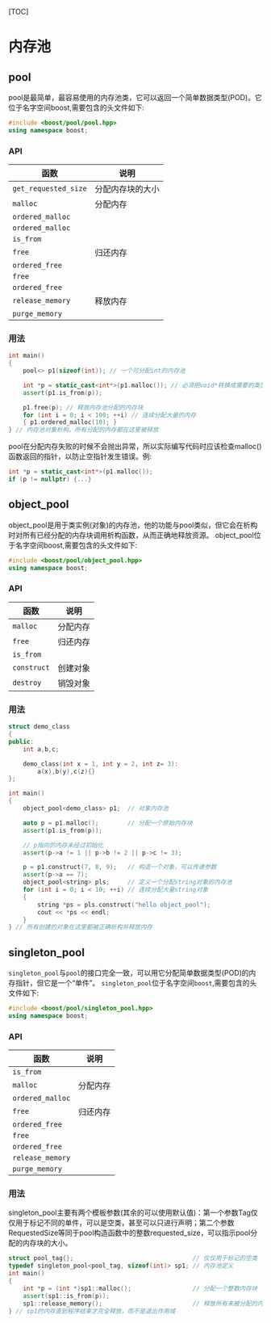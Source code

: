 [TOC]

# 内存池



## pool

pool是最简单，最容易使用的内存池类，它可以返回一个简单数据类型(POD)。它位于名字空间boost,需要包含的头文件如下:

```C++
#include <boost/pool/pool.hpp>
using namespace boost;
```

### API

| 函数                 | 说明             |
| -------------------- | ---------------- |
| `get_requested_size` | 分配内存块的大小 |
| `malloc`             | 分配内存         |
| `ordered_malloc`     |                  |
| `ordered_malloc`     |                  |
| `is_from`            |                  |
| `free`               | 归还内存         |
| `ordered_free`       |                  |
| `free`               |                  |
| `ordered_free`       |                  |
| `release_memory`     | 释放内存         |
| `purge_memory`       |                  |

### 用法

```c++
int main()
{
    pool<> p1(sizeof(int)); // 一个可分配int的内存池

    int *p = static_cast<int*>(p1.malloc()); // 必须把void*转换成需要的类型
    assert(p1.is_from(p));

    p1.free(p); // 释放内存池分配的内存块
    for (int i = 0; i < 100; ++i) // 连续分配大量的内存
    { p1.ordered_malloc(10); }
} // 内存池对象析构，所有分配的内存都在这里被释放
```

pool在分配内存失败的时候不会抛出异常，所以实际编写代码时应该检查malloc()函数返回的指针，以防止空指针发生错误。例:

```c++
int *p = static_cast<int*>(p1.malloc());
if (p != nullptr) {...}
```



## object_pool

object_pool是用于类实例(对象)的内存池，他的功能与pool类似，但它会在析构时对所有已经分配的内存块调用析构函数，从而正确地释放资源。
object_pool位于名字空间boost,需要包含的头文件如下:

```c++
#include <boost/pool/object_pool.hpp>
using namespace boost;
```

### API

| 函数        | 说明     |
| ----------- | -------- |
| `malloc`    | 分配内存 |
| `free`      | 归还内存 |
| `is_from`   |          |
| `construct` | 创建对象 |
| `destroy`   | 销毁对象 |

### 用法

```c++
struct demo_class
{
public:
    int a,b,c;

    demo_class(int x = 1, int y = 2, int z= 3):
        a(x),b(y),c(z){}
};

int main()
{
    object_pool<demo_class> p1;  // 对象内存池

    auto p = p1.malloc();        // 分配一个原始内存块
    assert(p1.is_from(p));

    // p指向的内存未经过初始化
    assert(p->a != 1 || p->b != 2 || p->c != 3);

    p = p1.construct(7, 8, 9);   // 构造一个对象，可以传递参数
    assert(p->a == 7);
    object_pool<string> pls;     // 定义一个分配string对象的内存池
    for (int i = 0; i < 10; ++i) // 连续分配大量string对象
    {
        string *ps = pls.construct("hello object_pool");
        cout << *ps << endl;
    }
} // 所有创建的对象在这里都被正确析构并释放内存
```



## singleton_pool

`singleton_pool`与`pool`的接口完全一致，可以用它分配简单数据类型(POD)的内存指针，但它是一个“单件”。
`singleton_pool`位于名字空间`boost`,需要包含的头文件如下:

```c++
#include <boost/pool/singleton_pool.hpp>
using namespace boost;
```

### API

| 函数             | 说明     |
| ---------------- | -------- |
| `is_from`        |          |
| `malloc`         | 分配内存 |
| `ordered_malloc` |          |
| `free`           | 归还内存 |
| `ordered_free`   |          |
| `free`           |          |
| `ordered_free`   |          |
| `release_memory` |          |
| `purge_memory`   |          |

### 用法

singleton_pool主要有两个模板参数(其余的可以使用默认值)：第一个参数Tag仅仅用于标记不同的单件，可以是空类，甚至可以只进行声明；第二个参数RequestedSize等同于pool构造函数中的整数requested_size，可以指示pool分配的内存块的大小。

```c++
struct pool_tag{};                                 // 仅仅用于标记的空类
typedef singleton_pool<pool_tag, sizeof(int)> sp1; // 内存池定义
int main()
{
    int *p = (int *)sp1::malloc();                 // 分配一个整数内存块
    assert(sp1::is_from(p));
    sp1::release_memory();                         // 释放所有未被分配的内存
} // sp1的内存直到程序结束才完全释放，而不是退出作用域
```

